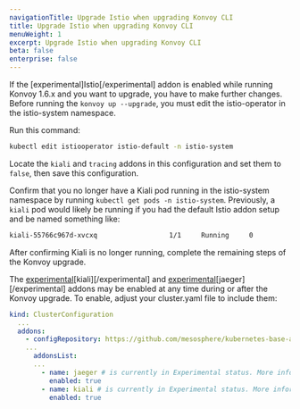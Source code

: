 ```yaml
---
navigationTitle: Upgrade Istio when upgrading Konvoy CLI
title: Upgrade Istio when upgrading Konvoy CLI
menuWeight: 1
excerpt: Upgrade Istio when upgrading Konvoy CLI
beta: false
enterprise: false
---
```


If the [experimental]Istio[/experimental] addon is enabled while running Konvoy 1.6.x and you want to upgrade, you have to make further changes. Before running the `konvoy up --upgrade`, you must edit the istio-operator in the istio-system namespace.

Run this command:

```bash
kubectl edit istiooperator istio-default -n istio-system
```

Locate the `kiali` and `tracing` addons in this configuration and set them to `false`, then save this configuration.

Confirm that you no longer have a Kiali pod running in the istio-system namespace by running `kubectl get pods -n istio-system`. Previously, a `kiali` pod would likely be running if you had the default Istio addon setup and be named something like:

```bash
kiali-55766c967d-xvcxq                  1/1     Running     0          61m
```

After confirming Kiali is no longer running, complete the remaining steps of the Konvoy upgrade.

The [experimental][Kiali][kiali][/experimental] and [experimental][Jaeger][jaeger][/experimental] addons may be enabled at any time during or after the Konvoy upgrade. To enable, adjust your cluster.yaml file to include them:

```yaml
kind: ClusterConfiguration
  ...
  addons:
    - configRepository: https://github.com/mesosphere/kubernetes-base-addons
    ...
      addonsList:
      ...
        - name: jaeger # is currently in Experimental status. More information: https://docs.d2iq.com/dkp/konvoy/latest/version-policy/#experimental-status
          enabled: true
        - name: kiali # is currently in Experimental status. More information: https://docs.d2iq.com/dkp/konvoy/latest/version-policy/#experimental-status
          enabled: true
```

[jaeger]: https://www.jaegertracing.io/
[kiali]: https://kiali.io/
